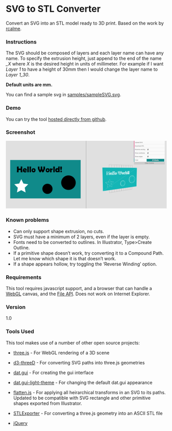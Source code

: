 # SVG to STL Converter

Convert an SVG into an STL model ready to 3D print. Based on the work by [rcalme]. 

### Instructions
The SVG should be composed of layers and each layer name can have any name. To specify the extrusion height, just append to the end of the name *_X* where *X* is the desired height in units of millimeter. For example if I want *Layer 1* to have a height of 30mm then I would change the layer name to *Layer 1_30*.

**Default units are mm.**

You can find a sample svg in [samples/sampleSVG.svg](samples/sampleSVG.svg).

### Demo
You can try the tool <a href="http://alexasiu.com/SVGtoSTL/SVGtoSTL.html" target="_blank">hosted directly from github</a>.

### Screenshot
![](img/screenshot.PNG)

### Known problems
* Can only support shape extrusion, no cuts.
* SVG must have a minimum of 2 layers, even if the layer is empty.
* Fonts need to be converted to outlines. In Illustrator, Type>Create Outline.
* If a primitive shape doesn’t work, try converting it to a Compound Path. Let me know which shape it is that doesn’t work.
* If a shape appears hollow, try toggling the ‘Reverse Winding’ option.

### Requirements
This tool requires javascript support, and a browser that can handle a [WebGL] canvas, and the [File API]. Does not work on Internet Explorer.

### Version
1.0

### Tools Used
This tool makes use of a number of other open source projects:
* [three.js] - For WebGL rendering of a 3D scene
* [d3-threeD] - For converting SVG paths into three.js geometries
* [dat.gui] - For creating the gui interface
* [dat.gui-light-theme] - For changing the default dat.gui appearance
* [flatten.js] - For applying all heirarchical transforms in an SVG to its paths. Updated to be compatible with SVG rectangle and other primitive shapes exported from Illustrator.
* [STLExporter] - For converting a three.js geometry into an ASCII STL file
* [jQuery]

   [dat.gui]: <https://workshop.chromeexperiments.com/examples/gui/#1--Basic-Usage>
   [dat.gui-light-theme]: <https://github.com/liabru/dat-gui-light-theme>
   [rcalme]: <https://github.com/rcalme/svg-to-stl>
   [printing press]: <https://en.wikipedia.org/wiki/Printing_press>
   [scalable vector graphics]: <https://en.wikipedia.org/wiki/Scalable_Vector_Graphics>
   [stereo-lithography]: <https://en.wikipedia.org/wiki/STL_(file_format)>
   [hosted directly from github]: <http://alexasiu.com/SVGtoSTL/SVGtoSTL.html>
   [example-svg/Entypo]: </example-svg/Entypo>
   [WebGL]: <https://developer.mozilla.org/en-US/docs/Web/API/WebGL_API>
   [File API]: <http://www.w3.org/TR/FileAPI/>
   [three.js]: <https://github.com/mrdoob/three.js>
   [d3-threeD]: <https://github.com/asutherland/d3-threeD>
   [flatten.js]: <https://gist.github.com/timo22345/9413158>
   [STLExporter]: <https://gist.github.com/kjlubick/fb6ba9c51df63ba0951f>
   [Spectrum]: <https://github.com/bgrins/spectrum>
   [jQuery]: <https://jquery.com/>

